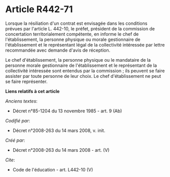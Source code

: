 # Article R442-71

Lorsque la résiliation d'un contrat est envisagée dans les conditions prévues par l'article L. 442-10, le préfet, président
de la commission de concertation territorialement compétente, en informe le chef de l'établissement, la personne physique ou
morale gestionnaire de l'établissement et le représentant légal de la collectivité intéressée par lettre recommandée avec
demande d'avis de réception. 

Le chef d'établissement, la personne physique ou le mandataire de la personne morale gestionnaire de l'établissement et le
représentant de la collectivité intéressée sont entendus par la commission ; ils peuvent se faire assister par toute personne
de leur choix. Le chef d'établissement ne peut se faire représenter.

**Liens relatifs à cet article**

_Anciens textes_:

  - Décret n°85-1204 du 13 novembre 1985 - art. 9 (Ab)

_Codifié par_:

  - Décret n°2008-263 du 14 mars 2008, v. init.

_Créé par_:

  - Décret n°2008-263 du 14 mars 2008 - art. (V)

_Cite_:

  - Code de l'éducation - art. L442-10 (V)
